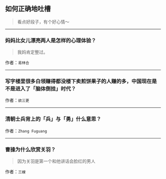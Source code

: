 ## 如何正确地吐槽

> 看点好段子，有个好心情～


 
---

### 妈妈比女儿漂亮两人是怎样的心理体验？

> 我妈肯定整过。


作者：`易林合`

---

### 写字楼里很多白领赚得都没楼下卖煎饼果子的人赚的多，中国现在是不是进入了「脑体倒挂」时代？

> 


作者：`欲三更`

---

### 清朝士兵背上的「兵」与「勇」什么意思？

> 


作者：`Zhang Fuguang`

---

### 曹操为什么欣赏关羽？

> 因为关羽是第一个和他讲话会脸红的男人


作者：`三嫂`